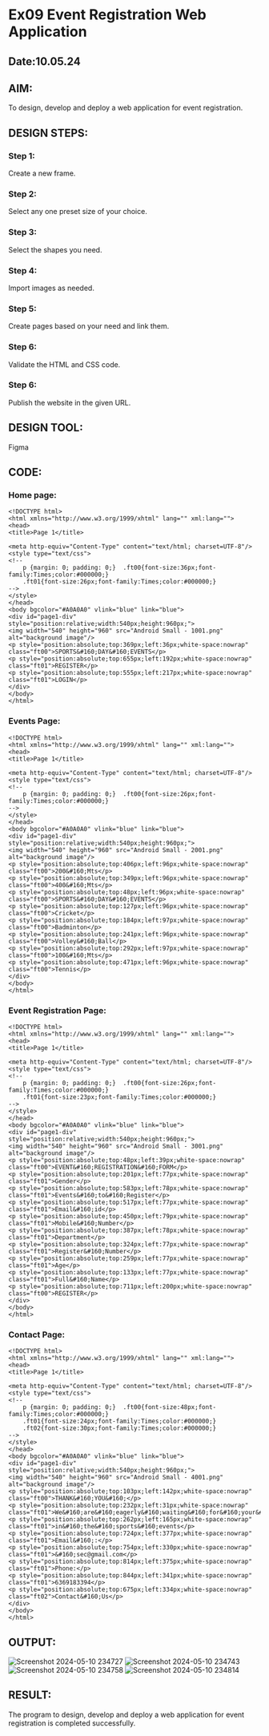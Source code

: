 # Ex09 Event Registration Web Application
## Date:10.05.24

## AIM:
To design, develop and deploy a web application for event registration.

## DESIGN STEPS:

### Step 1:
Create a new frame.

### Step 2:
Select any one preset size of your choice.

### Step 3:
Select the shapes you need.

### Step 4:
Import images as needed.

### Step 5:
Create pages based on your need and link them.

### Step 6:

Validate the HTML and CSS code.

### Step 6:

Publish the website in the given URL.

## DESIGN TOOL:
Figma

## CODE:
### Home page:
~~~
<!DOCTYPE html>
<html xmlns="http://www.w3.org/1999/xhtml" lang="" xml:lang="">
<head>
<title>Page 1</title>

<meta http-equiv="Content-Type" content="text/html; charset=UTF-8"/>
<style type="text/css">
<!--
	p {margin: 0; padding: 0;}	.ft00{font-size:36px;font-family:Times;color:#000000;}
	.ft01{font-size:26px;font-family:Times;color:#000000;}
-->
</style>
</head>
<body bgcolor="#A0A0A0" vlink="blue" link="blue">
<div id="page1-div" style="position:relative;width:540px;height:960px;">
<img width="540" height="960" src="Android Small - 1001.png" alt="background image"/>
<p style="position:absolute;top:369px;left:36px;white-space:nowrap" class="ft00">SPORTS&#160;DAY&#160;EVENTS</p>
<p style="position:absolute;top:655px;left:192px;white-space:nowrap" class="ft01">REGISTER</p>
<p style="position:absolute;top:555px;left:217px;white-space:nowrap" class="ft01">LOGIN</p>
</div>
</body>
</html>
~~~
### Events Page:
~~~
<!DOCTYPE html>
<html xmlns="http://www.w3.org/1999/xhtml" lang="" xml:lang="">
<head>
<title>Page 1</title>

<meta http-equiv="Content-Type" content="text/html; charset=UTF-8"/>
<style type="text/css">
<!--
	p {margin: 0; padding: 0;}	.ft00{font-size:26px;font-family:Times;color:#000000;}
-->
</style>
</head>
<body bgcolor="#A0A0A0" vlink="blue" link="blue">
<div id="page1-div" style="position:relative;width:540px;height:960px;">
<img width="540" height="960" src="Android Small - 2001.png" alt="background image"/>
<p style="position:absolute;top:406px;left:96px;white-space:nowrap" class="ft00">200&#160;Mts</p>
<p style="position:absolute;top:349px;left:96px;white-space:nowrap" class="ft00">400&#160;Mts</p>
<p style="position:absolute;top:48px;left:96px;white-space:nowrap" class="ft00">SPORTS&#160;DAY&#160;EVENTS</p>
<p style="position:absolute;top:127px;left:96px;white-space:nowrap" class="ft00">Cricket</p>
<p style="position:absolute;top:184px;left:97px;white-space:nowrap" class="ft00">Badminton</p>
<p style="position:absolute;top:241px;left:96px;white-space:nowrap" class="ft00">Volley&#160;Ball</p>
<p style="position:absolute;top:292px;left:97px;white-space:nowrap" class="ft00">100&#160;Mts</p>
<p style="position:absolute;top:471px;left:96px;white-space:nowrap" class="ft00">Tennis</p>
</div>
</body>
</html>
~~~
### Event Registration Page:
~~~
<!DOCTYPE html>
<html xmlns="http://www.w3.org/1999/xhtml" lang="" xml:lang="">
<head>
<title>Page 1</title>

<meta http-equiv="Content-Type" content="text/html; charset=UTF-8"/>
<style type="text/css">
<!--
	p {margin: 0; padding: 0;}	.ft00{font-size:26px;font-family:Times;color:#000000;}
	.ft01{font-size:23px;font-family:Times;color:#000000;}
-->
</style>
</head>
<body bgcolor="#A0A0A0" vlink="blue" link="blue">
<div id="page1-div" style="position:relative;width:540px;height:960px;">
<img width="540" height="960" src="Android Small - 3001.png" alt="background image"/>
<p style="position:absolute;top:48px;left:39px;white-space:nowrap" class="ft00">EVENT&#160;REGISTRATION&#160;FORM</p>
<p style="position:absolute;top:201px;left:77px;white-space:nowrap" class="ft01">Gender</p>
<p style="position:absolute;top:583px;left:78px;white-space:nowrap" class="ft01">Events&#160;to&#160;Register</p>
<p style="position:absolute;top:517px;left:77px;white-space:nowrap" class="ft01">Email&#160;id</p>
<p style="position:absolute;top:450px;left:79px;white-space:nowrap" class="ft01">Mobile&#160;Number</p>
<p style="position:absolute;top:387px;left:78px;white-space:nowrap" class="ft01">Department</p>
<p style="position:absolute;top:324px;left:77px;white-space:nowrap" class="ft01">Register&#160;Number</p>
<p style="position:absolute;top:259px;left:77px;white-space:nowrap" class="ft01">Age</p>
<p style="position:absolute;top:133px;left:77px;white-space:nowrap" class="ft01">Full&#160;Name</p>
<p style="position:absolute;top:711px;left:200px;white-space:nowrap" class="ft00">REGISTER</p>
</div>
</body>
</html>
~~~
### Contact Page:
~~~
<!DOCTYPE html>
<html xmlns="http://www.w3.org/1999/xhtml" lang="" xml:lang="">
<head>
<title>Page 1</title>

<meta http-equiv="Content-Type" content="text/html; charset=UTF-8"/>
<style type="text/css">
<!--
	p {margin: 0; padding: 0;}	.ft00{font-size:48px;font-family:Times;color:#000000;}
	.ft01{font-size:24px;font-family:Times;color:#000000;}
	.ft02{font-size:30px;font-family:Times;color:#000000;}
-->
</style>
</head>
<body bgcolor="#A0A0A0" vlink="blue" link="blue">
<div id="page1-div" style="position:relative;width:540px;height:960px;">
<img width="540" height="960" src="Android Small - 4001.png" alt="background image"/>
<p style="position:absolute;top:103px;left:142px;white-space:nowrap" class="ft00">THANK&#160;YOU&#160;</p>
<p style="position:absolute;top:232px;left:31px;white-space:nowrap" class="ft01">We&#160;are&#160;eagerly&#160;waiting&#160;for&#160;your&#160;participation</p>
<p style="position:absolute;top:262px;left:165px;white-space:nowrap" class="ft01">in&#160;the&#160;sports&#160;events</p>
<p style="position:absolute;top:724px;left:377px;white-space:nowrap" class="ft01">Email&#160;:</p>
<p style="position:absolute;top:754px;left:330px;white-space:nowrap" class="ft01">&#160;sec@gmail.com</p>
<p style="position:absolute;top:814px;left:375px;white-space:nowrap" class="ft01">Phone:</p>
<p style="position:absolute;top:844px;left:341px;white-space:nowrap" class="ft01">6369183394</p>
<p style="position:absolute;top:675px;left:334px;white-space:nowrap" class="ft02">Contact&#160;Us</p>
</div>
</body>
</html>
~~~

## OUTPUT:

![Screenshot 2024-05-10 234727](https://github.com/Meenu2823/Figma/assets/139416219/cb43ffbd-fe06-4d7f-9fe4-a1213bf9b7ab)
![Screenshot 2024-05-10 234743](https://github.com/Meenu2823/Figma/assets/139416219/c8630f91-c7ad-4b05-803b-5e3f7c68edc6)
![Screenshot 2024-05-10 234758](https://github.com/Meenu2823/Figma/assets/139416219/1761acab-ec30-4be0-b578-99dd4aafca86)
![Screenshot 2024-05-10 234814](https://github.com/Meenu2823/Figma/assets/139416219/e8762ecd-95cd-413d-84ba-230f108b5eb2)

## RESULT:
The program to design, develop and deploy a web application for event registration is completed successfully.
